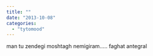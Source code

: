 ```yaml
---
title: ""
date: "2013-10-08"
categories: 
  - "tytomood"
---
```


man tu zendegi moshtagh nemigiram..... faghat antegral
